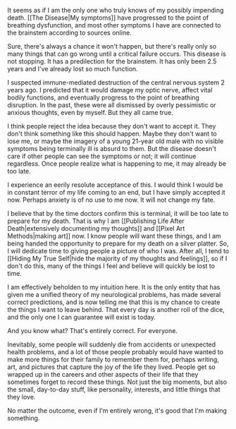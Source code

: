 It seems as if I am the only one who truly knows of my possibly impending death. [[The Disease|My symptoms]] have progressed to the point of breathing dysfunction, and most other symptoms I have are connected to the brainstem according to sources online.

Sure, there's always a chance it won't happen, but there's really only so many things that can go wrong until a critical failure occurs. This disease is not stopping. It has a predilection for the brainstem. It has only been 2.5 years and I've already lost so much function.

I suspected immune-mediated destruction of the central nervous system 2 years ago. I predicted that it would damage my optic nerve, affect vital bodily functions, and eventually progress to the point of breathing disruption. In the past, these were all dismissed by overly pessimistic or anxious thoughts, even by myself. But they all came true.

I think people reject the idea because they don't want to accept it. They don't think something like this should happen. Maybe they don't want to lose me, or maybe the imagery of a young 21-year old male with no visible symptoms being terminally ill is absurd to them. But the disease doesn't care if other people can see the symptoms or not; it will continue regardless. Once people realize what is happening to me, it may already be too late.

I experience an eerily resolute acceptance of this. I would think I would be in constant terror of my life coming to an end, but I have simply accepted it now. Perhaps anxiety is of no use to me now. It will not change my fate.

I believe that by the time doctors confirm this is terminal, it will be too late to prepare for my death. That is why I am [[Publishing Life After Death|extensively documenting my thoughts]] and [[Pixel Art Methods|making art]] now. I know people will want these things, and I am being handed the opportunity to prepare for my death on a silver platter. So, I will dedicate time to giving people a picture of who I was. After all, I tend to [[Hiding My True Self|hide the majority of my thoughts and feelings]], so if I don't do this, many of the things I feel and believe will quickly be lost to time.

I am effectively beholden to my intuition here. It is the only entity that has given me a unified theory of my neurological problems, has made several correct predictions, and is now telling me that this is my chance to create the things I want to leave behind. That every day is another roll of the dice, and the only one I can guarantee will exist is today.

And you know what? That's entirely correct. For everyone.

Inevitably, some people will suddenly die from accidents or unexpected health problems, and a lot of those people probably would have wanted to make more things for their family to remember them for, perhaps writing, art, and pictures that capture the joy of the life they lived. People get so wrapped up in the careers and other aspects of their life that they sometimes forget to record these things. Not just the big moments, but also the small, day-to-day stuff, like personality, interests, and little things that they love.

No matter the outcome, even if I'm entirely wrong, it's good that I'm making something.